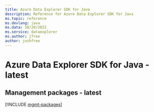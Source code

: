 ```yaml
---
title: Azure Data Explorer SDK for Java
description: Reference for Azure Data Explorer SDK for Java
ms.topic: reference
ms.devlang: java
ms.data: 10/20/2022
ms.service: dataexplorer
ms.author: jfree
author: joshfree
---
```

# Azure Data Explorer SDK for Java - latest

## Management packages - latest
[!INCLUDE [mgmt-packages](data-explorer-mgmt-index.md)]